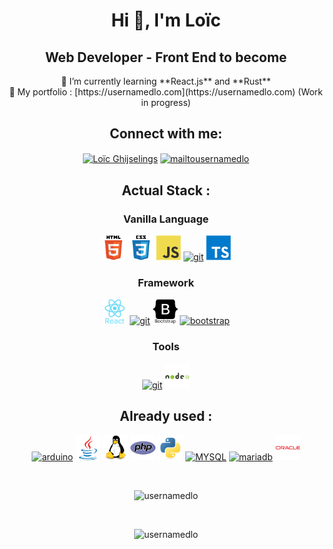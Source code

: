 <h1 align="center">Hi 👋, I'm Loïc</h1>
<h2 align="center">Web Developer - Front End to become</h2>

<p align="center"> 
🌱 I’m currently learning **React.js** and **Rust**
<br> 👛 My portfolio : [https://usernamedlo.com](https://usernamedlo.com) (Work in progress)
</p>
<h2 align="center">Connect with me:</h2>
<p align="center">
<a href="https://www.linkedin.com/in/loic-ghijselings/" target="blank"><img align="center" src="https://raw.githubusercontent.com/rahuldkjain/github-profile-readme-generator/master/src/images/icons/Social/linked-in-alt.svg" alt="Loïc Ghijselings" height="30" width="40" /></a>
<a href="mailto:loic.ghijselings@usernamedlo.com" target="blank">
<img align="center" src="https://cdn0.iconfinder.com/data/icons/material-circle-apps/512/icon-email-material-design-512.png" alt="mailtousernamedlo" height="40" width="40">
</a>
</p>

<h2 align="center">Actual Stack :</h2>
<h3 align="center">Vanilla Language</h3>
    <p align="center">
      <a href="https://www.w3.org/html/" target="_blank" rel="noreferrer"> <img src="https://raw.githubusercontent.com/devicons/devicon/master/icons/html5/html5-original-wordmark.svg" alt="html5" width="40" height="40"/></a>
      <a href="https://www.w3schools.com/css/" target="_blank" rel="noreferrer"> <img src="https://raw.githubusercontent.com/devicons/devicon/master/icons/css3/css3-original-wordmark.svg" alt="css3" width="40" height="40"/></a>
      <a href="https://developer.mozilla.org/en-US/docs/Web/JavaScript" target="_blank" rel="noreferrer"> <img src="https://raw.githubusercontent.com/devicons/devicon/master/icons/javascript/javascript-original.svg" alt="javascript" width="40" height="40"/></a>
      <a href="https://www.rust-lang.org" target="_blank" rel="noreferrer"> <img src="https://upload.wikimedia.org/wikipedia/commons/d/d5/Rust_programming_language_black_logo.svg" alt="git" width="40" height="40"/></a>
      <a href="https://www.typescriptlang.org/" target="_blank" rel="noreferrer"> <img src="https://raw.githubusercontent.com/devicons/devicon/master/icons/typescript/typescript-original.svg" alt="typescript" width="40" height="40"/> </a>
    </p>
<h3 align="center">Framework</h3>
    <p align="center">
      <a href="https://reactjs.org/" target="_blank" rel="noreferrer"> <img src="https://raw.githubusercontent.com/devicons/devicon/master/icons/react/react-original-wordmark.svg" alt="react" width="40" height="40"/></a>
      <a href="https://tailwindcss.com" target="_blank" rel="noreferrer"> <img src="https://upload.wikimedia.org/wikipedia/commons/thumb/d/d5/Tailwind_CSS_Logo.svg/2048px-Tailwind_CSS_Logo.svg.png" alt="git" width="40" height="40"/></a>
      <a href="https://getbootstrap.com" target="_blank" rel="noreferrer"> <img src="https://raw.githubusercontent.com/devicons/devicon/master/icons/bootstrap/bootstrap-plain-wordmark.svg" alt="bootstrap" width="40" height="40"/></a>
      <a href="https://materializecss.com" target="_blank" rel="noreferrer"> <img src="https://www.svgrepo.com/show/354047/materializecss.svg" alt="bootstrap" width="40" height="40"/></a>
    </p>
<h3 align="center">Tools</h3>
    <p align="center"> 
      <a href="https://git-scm.com/" target="_blank" rel="noreferrer"> <img src="https://www.vectorlogo.zone/logos/git-scm/git-scm-icon.svg" alt="git" width="40" height="40"/></a>
      <a href="https://nodejs.org" target="_blank" rel="noreferrer"> <img src="https://raw.githubusercontent.com/devicons/devicon/master/icons/nodejs/nodejs-original-wordmark.svg" alt="nodejs" width="40" height="40"/></a>
    </p>

<h2 align="center">Already used :</h2>
<p align="center"> 
<a href="https://www.arduino.cc/" target="_blank" rel="noreferrer"> <img src="https://cdn.worldvectorlogo.com/logos/arduino-1.svg" alt="arduino" width="40" height="40"/></a>
<a href="https://www.java.com" target="_blank" rel="noreferrer"> <img src="https://raw.githubusercontent.com/devicons/devicon/master/icons/java/java-original.svg" alt="java" width="40" height="40"/></a>
<a href="https://www.linux.org/" target="_blank" rel="noreferrer"> <img src="https://raw.githubusercontent.com/devicons/devicon/master/icons/linux/linux-original.svg" alt="linux" width="40" height="40"/></a>
<a href="https://www.php.net" target="_blank" rel="noreferrer"> <img src="https://raw.githubusercontent.com/devicons/devicon/master/icons/php/php-original.svg" alt="php" width="40" height="40"/></a>
<a href="https://www.python.org" target="_blank" rel="noreferrer"> <img src="https://raw.githubusercontent.com/devicons/devicon/master/icons/python/python-original.svg" alt="python" width="40" height="40"/></a>
<a href="https://www.mysql.com" target="_blank" rel="noreferrer"> <img src="https://www.svgrepo.com/show/303251/mysql-logo.svg" alt="MYSQL" width="40" height="40"/></a>
<a href="https://mariadb.org/" target="_blank" rel="noreferrer"> <img src="https://www.vectorlogo.zone/logos/mariadb/mariadb-icon.svg" alt="mariadb" width="40" height="40"/></a>
<a href="https://www.oracle.com/" target="_blank" rel="noreferrer"> <img src="https://raw.githubusercontent.com/devicons/devicon/master/icons/oracle/oracle-original.svg" alt="oracle" width="40" height="40"/> </a>
</p>
<br>
<p align="center"><img src="https://github-readme-stats.vercel.app/api/top-langs?username=usernamedlo&show_icons=true&locale=en&layout=compact" alt="usernamedlo" /></p>
<br/>
<p align="center"><img src="https://github-readme-stats.vercel.app/api?username=usernamedlo&show_icons=true&theme=dark&locale=en" alt="usernamedlo" /></p>